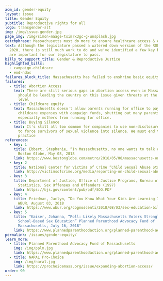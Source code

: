 ```yaml
---
aom_id: gender-equity
layout: issue
title: Gender Equity
subtitle: Reproductive rights for all
logo: transgender-alt
img: /img/issue-gender.jpg
page_img: /img/simon-maage-tximrx3gc-g-unsplash.jpg
catchphrase: Massachusetts must do more to ensure healthcare access & gender equity
text: Although the legislature passed a watered down version of the ROE Act in
  2020, there is still much work to do and we've identified a few key bills that
  are important for our legislature to pass.
bills_to_support_title: Gender & Reproductive Justice
highlighted_bills:
  - campaign-childcare
  - end-ndas
failures_block_title: Massachusetts has failed to enshrine basic equity into our laws
failures:
  - title: Abortion Access
    text: There are still serious gaps in abortion access even in Massachusetts. We
      should be leading the country on this issue given threats at the Federal
      level
  - title: Childcare equity
    text: Massachusetts doesn't allow parents running for office to pay for
      childcare expenses with campaign funds, shutting out many parents
      especially mothers from running for office.
  - title: Buying Silence
    text: It's still all too common for companies to use non-disclosure agreements
      to force survivors of sexual violence into silence. We must end this
      practice
references:
  - key: 1
    title: Ebbert, Stephanie, “In Massachusetts, no one wants to talk about sex ed”
      Boston Globe, May 08, 2018
    link: https://www.bostonglobe.com/metro/2018/05/08/massachusetts-one-wants-talk-about-sex/iq7Yp0FyVGnW4AoCnvSy3N/story.html
  - key: 2
    title: National Center for Victims of Crime “Child Sexual Abuse Statistics”
    link: http://victimsofcrime.org/media/reporting-on-child-sexual-abuse/child-sexual-abuse-statistics
  - key: 3
    title: Department of Justice, Office of Justice Programs, Bureau of Justice
      Statistics, Sex Offenses and Offenders (1997)
    link: https://bjs.gov/content/pub/pdf/SOO.PDF
  - key: 4
    title: Friedman, Jaclyn, “Do You Know What Your Kids Are Learning In Sex Ed?”
      WBUR, August 03, 2018
    link: https://www.wbur.org/cognoscenti/2018/08/03/sex-education-bill-massachusetts-jaclyn-friedman
  - key: 5
    title: "Kaiser, Johanna, “Poll: Likely Massachusetts Voters Strongly Support
      School-Based Sex Education” Planned Parenthood Advocacy Fund of
      Massachusetts, July 16, 2018"
    link: https://www.plannedparenthoodaction.org/planned-parenthood-advocacy-fund-massachusetts-inc/pressroom/poll-likely-massachusetts-voters-strongly-support-school-based-sex-education
permalink: /issues/gender-equity/
learn_more:
  - title: Planned Parenthood Advocacy Fund of Massachusetts
    img: /img/pplm.jpg
    link: https://www.plannedparenthoodaction.org/planned-parenthood-advocacy-fund-massachusetts-inc/issues
  - title: NARAL Pro-Choice
    img: /img/naral.jpg
    link: https://prochoicemass.org/issue/expanding-abortion-access/
order: 90
---
```

